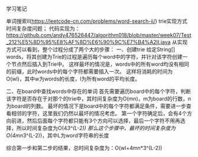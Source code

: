 学习笔记

单词搜索II(https://leetcode-cn.com/problems/word-search-ii/) trie实现方式时间复杂度问题；
代码实现为：https://github.com/andy476526447/algorithm018/blob/master/week07/Test_212%E5%8D%95%E8%AF%8D%E6%90%9C%E7%B4%A2II.java
从实现方式可以看到，整个过程分成了两个大的步骤：
一、创建trie
    给定String[] words，将其创建为Trie的过程是遍历每个word中的字符，并针对该字符创建一个节点然后插入到Trie中。
	这样最坏的情况是，words中的所有word均没有相同的前缀，此时words中的每个字符都需要插入一次。
	这样将消耗的时间为 O(wl)，其中w为words的长度，l为所有word的平均长度。

二、在board中查找words中存在的单词
    首先需要遍历board中的每个字符，判断该字符是否存在于对那个的trie中，其时间复杂度为O(mn)，m为board的行数，n为board的列数。
	最坏的情况下是board中的每个字符都满足条件，需要进一步查看相邻的字符，这里我们仍然以最坏的情况考虑。
	第一个字符确定后，会有4个方向前进，然后后面每个字符都只能有3个方向可以选择，最后一个字符不用再选择，所以时间复杂度为O(4*3^(L-2))
	那么这个步骤中，最坏的时间复杂度为O(4mn*3^(L-2))，其中L为word字符串的长度

综合第一步和第二步的结果，总时间复杂度为：O(wl+4mn*3^(L-2))